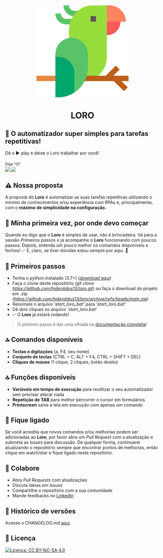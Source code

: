 <p align="center">
  <a href="https://github.com/hideraldus13/loro">
    <img src="/media/logo512px.png" alt="LORO" height="300">
  </a>
  <h1 align="center">LORO</h1>
</p>

## :parrot: O automatizador super simples para tarefas repetitivas!

Dê o :arrow_forward: play e deixe o Loro trabalhar por você!

<sub>Diga "Oi" <br>
[<img src="https://img.shields.io/badge/linkedin-%230077B5.svg?&style=for-the-badge&logo=linkedin&logoColor=white" />](https://www.linkedin.com/in/hideraldoluis/) 
[<img src = "https://img.shields.io/badge/instagram-%23E4405F.svg?&style=for-the-badge&logo=instagram&logoColor=white">](https://www.instagram.com/hideraldojunior/) 
</sub>

## :warning: Nossa proposta
A proposta do <b>Loro</b> é automatizar as suas tarefas repetitivas utilizando o mínimo de conhecimentos e/ou experiência com RPAs e, principalmente, com o <b>máximo de simplicidade na configuração.</b> 

## :beginner: Minha primeira vez, por onde devo começar
Quando eu digo que o <b>Loro</b> é simples de usar, não é brincadeira. Vá para a sessão <i>Primeiros passos</i> e já acompanhe o <b>Loro</b> funcionando com poucos passos. Depois, entenda um pouco melhor os comandos disponíveis e fechou! :white_check_mark: E, claro, se tiver dúvidas estou sempre por aqui. :punch: 

## :small_blue_diamond: Primeiros passos

- Tenha o <i>python</i> instalado (3.7+) <i>([download aqui](https://www.python.org/downloads/))</i>
- Faça o clone deste repositório <i>(git clone https://github.com/hideraldus13/loro.git)</i> ou faça o download do projeto em .zip <i>(https://github.com/hideraldus13/loro/archive/refs/heads/main.zip)</i>
- Renomeie o arquivo <i>'start_loro_bat'</i> para <i>'start_loro.bat'</i>
- Dê dois cliques no arquivo <i>'start_loro.bat'</i>
- :white_check_mark: O <b>Loro</b> já estará rodando!

> O próximo passo é dar uma olhada na [documentação completa](./docs/documentacao.md)!

## :top: Comandos disponíveis

- <b>Teclas e digitações</b> (a, F4, seu nome)
- <b>Conjunto de teclas</b> (CTRL + C, ALT + F4, CTRL + SHIFT + DEL)
- <b>Cliques de mouse</b> (1 clique, 2 cliques, botão direito)

## :top: Funções disponíveis

- <b>Variáveis em tempo de execução</b> para reutilizar o seu automatizador sem precisar alterar nada
- <b>Repetição de TAB</b> para melhor percorrer o cursor em formulários
- <b>Printscreen</b> salve a tela em execução com apenas um comando

## :vertical_traffic_light: Fique ligado

Se você acredita que novos comandos e/ou melhorias podem ser adicionadas ao <b>Loro</b>, por favor abra um <i>Pull Request</i> com a atualização e submeta as <i>Issues</i> para discussão. De qualquer forma, continuarei atualizando o repositório sempre que encontrar pontos de melhorias, então clique em watch/star e fique ligado neste repositório. 

## :punch: Colabore

- Abra <i>Pull Requests</i> com atualizações
- Discuta ideias em <i>Issues</i>
- Compartilhe o repositório com a sua comunidade
- Mande feedbacks no [LinkedIn](https://linkedin.com/in/hideraldoluis)

## :file_folder: Histórico de versões

Acesse o CHANGELOG.md [aqui](./CHANGELOG.md).

## :pushpin: Licença

[![Licença: CC BY-NC-SA 4.0](https://img.shields.io/badge/License-CC%20BY--NC--SA%204.0-lightgrey.svg)](https://creativecommons.org/licenses/by-nc-sa/4.0/) <br>
